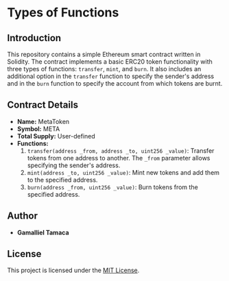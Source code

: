# Types of Functions

## Introduction
This repository contains a simple Ethereum smart contract written in Solidity. The contract implements a basic ERC20 token functionality with three types of functions: `transfer`, `mint`, and `burn`. It also includes an additional option in the `transfer` function to specify the sender's address and in the `burn` function to specify the account from which tokens are burnt.

## Contract Details
- **Name:** MetaToken
- **Symbol:** META
- **Total Supply:** User-defined
- **Functions:**
  1. `transfer(address _from, address _to, uint256 _value)`: Transfer tokens from one address to another. The `_from` parameter allows specifying the sender's address.
  2. `mint(address _to, uint256 _value)`: Mint new tokens and add them to the specified address.
  3. `burn(address _from, uint256 _value)`: Burn tokens from the specified address.

## Author
- **Gamalliel Tamaca**

## License
This project is licensed under the [MIT License](LICENSE).
